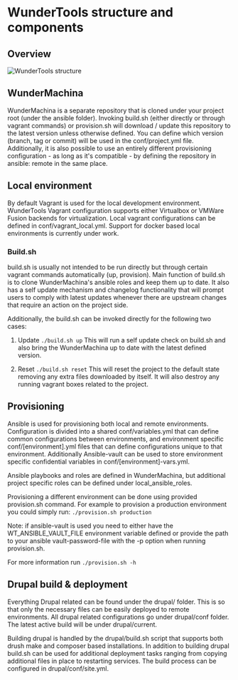 # WunderTools structure and components

## Overview
![](img/wundertools_structure.png "WunderTools structure")

## WunderMachina
WunderMachina is a separate repository that is cloned under your project root (under the ansible folder). Invoking build.sh (either directly or through vagrant commands) or provision.sh will download / update this repository to the latest version unless otherwise defined. You can define which version (branch, tag or commit) will be used in the conf/project.yml file. Additionally, it is also possible to use an entirely different provisioning configuration - as long as it's compatible - by defining the repository in ansible: remote in the same place.

## Local environment
By default Vagrant is used for the local development environment. WunderTools Vagrant configuration supports either Virtualbox or VMWare Fusion backends for virtualization. Local vagrant configurations can be defined in conf/vagrant_local.yml. Support for docker based local environments is currently under work.

### Build.sh
build.sh is usually not intended to be run directly but through certain vagrant commands automatically (up, provision). Main function of build.sh is to clone WunderMachina's ansible roles and keep them up to date. It also has a self update mechanism and changelog functionality that will prompt users to comply with latest updates whenever there are upstream changes that require an action on the project side.

Additionally, the build.sh can be invoked directly for the following two cases:

1. Update
  ```./build.sh up```
  This will run  a self update check on build.sh and also bring the WunderMachina up to date with the latest defined version.

2. Reset
  ```./build.sh reset```
  This will reset the project to the default state removing any extra files downloaded by itself. It will also destroy any running vagrant boxes related to the project.


## Provisioning
Ansible is used for provisioning both local and remote environments. Configuration is divided into a shared conf/variables.yml that can define common configurations between environments, and environment specific conf/[environment].yml files that can define configurations unique to that environment. Additionally Ansible-vault can be used to store environment specific confidential variables in conf/[environment]-vars.yml.

Ansible playbooks and roles are defined in WunderMachina, but additional project specific roles can be defined under local_ansible_roles.

Provisioning a different environment can be done using provided provision.sh command. For example to provision a production environment you could simply run:
```./provision.sh production```

Note: if ansible-vault is used you need to either have the WT_ANSIBLE_VAULT_FILE environment variable defined or provide the path to your ansible vault-password-file with the -p option when running provision.sh.

For more information run ```./provision.sh -h```

## Drupal build & deployment
Everything Drupal related can be found under the drupal/ folder. This is so that only the necessary files can be easily deployed to remote environments. All drupal related configurations go under drupal/conf folder. The latest active build will be under drupal/current.

Building drupal is handled by the drupal/build.sh script that supports both drush make and composer based installations. In addition to building drupal build.sh can be used for additional deployment tasks ranging from copying additional files in place to restarting services. The build process can be configured in drupal/conf/site.yml.
